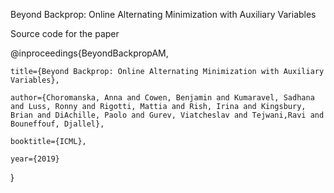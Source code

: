 Beyond Backprop: Online Alternating Minimization with Auxiliary Variables

Source code for the paper

@inproceedings{BeyondBackpropAM,

    title={Beyond Backprop: Online Alternating Minimization with Auxiliary Variables},
    
    author={Choromanska, Anna and Cowen, Benjamin and Kumaravel, Sadhana and Luss, Ronny and Rigotti, Mattia and Rish, Irina and Kingsbury, Brian and DiAchille, Paolo and Gurev, Viatcheslav and Tejwani,Ravi and Bouneffouf, Djallel},
    
    booktitle={ICML},
    
    year={2019}
    
}

